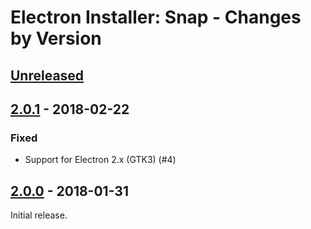# Electron Installer: Snap - Changes by Version

## [Unreleased]

[Unreleased]: https://github.com/electron-userland/electron-installer-snap/compare/v2.0.1...master

## [2.0.1] - 2018-02-22

[2.0.1]: https://github.com/electron-userland/electron-installer-snap/compare/v2.0.0...v2.0.1

### Fixed

* Support for Electron 2.x (GTK3) (#4)

## [2.0.0] - 2018-01-31

[2.0.0]: https://github.com/electron-userland/electron-installer-snap/releases/tag/v2.0.0

Initial release.
